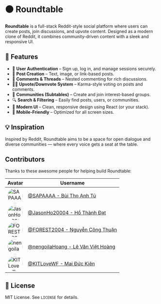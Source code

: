 # 🟠 Roundtable

**Roundtable** is a full-stack Reddit-style social platform where users can create posts, join discussions, and upvote
content. Designed as a modern clone of Reddit, it combines community-driven content with a sleek and responsive UI.

## 🚀 Features

- 🔐 **User Authentication** – Sign up, log in, and manage sessions securely.
- 📝 **Post Creation** – Text, image, or link-based posts.
- 💬 **Comments & Threads** – Nested commenting for rich discussions.
- 🔺🔻 **Upvote/Downvote System** – Karma-style voting on posts and comments.
- 🧵 **Communities (Subtables)** – Create and join interest-based groups.
- 🔍 **Search & Filtering** – Easily find posts, users, or communities.
- 💅 **Modern UI** – Clean, responsive design using React (or your stack).
- 📱 **Mobile-Friendly** – Optimized for all screen sizes.

## 💡 Inspiration

Inspired by Reddit, Roundtable aims to be a space for open dialogue and diverse communities — where every voice gets a
seat at the table.

## Contributors

Thanks to these awesome people for helping build Roundtable:

| Avatar                                                                                                                                 | Username                                                               |
|----------------------------------------------------------------------------------------------------------------------------------------|------------------------------------------------------------------------|
| <img src="https://avatars.githubusercontent.com/SAPAAAA" width="50" height="50" alt="SAPAAAA" style="border-radius:50%;"/>             | [@SAPAAAA - Bùi Thọ Anh Tú](https://github.com/SAPAAAA)                |
| <img src="https://avatars.githubusercontent.com/JasonHo20004" width="50" height="50" alt="JasonHo20004" style="border-radius:50%;"/>   | [@JasonHo20004 - Hồ Thành Đạt](https://github.com/JasonHo20004)        |
| <img src="https://avatars.githubusercontent.com/FOREST2004" width="50" height="50" alt="FOREST2004" style="border-radius:50%;"/>       | [@FOREST2004 - Nguyễn Công Thuận](https://github.com/FOREST2004)       |
| <img src="https://avatars.githubusercontent.com/nengoilaHoang" width="50" height="50" alt="nengoilaHoang" style="border-radius:50%;"/> | [@nengoilaHoang - Lê Văn Việt Hoàng](https://github.com/nengoilaHoang) |
| <img src="https://avatars.githubusercontent.com/KITLoveWF" width="50" height="50" alt="KITLoveWF" style="border-radius:50%;"/>         | [@KITLoveWF - Mai Đức Kiên](https://github.com/KITLoveWF)              |

## 📄 License

MIT License. See `LICENSE` for details.
